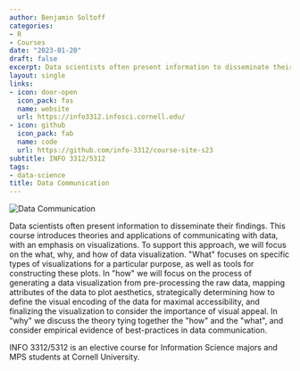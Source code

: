 ```yaml
---
author: Benjamin Soltoff
categories:
- R
- Courses
date: "2023-01-20"
draft: false
excerpt: Data scientists often present information to disseminate their findings. This course introduces theories and applications of communicating with data, with an emphasis on visualizations.
layout: single
links:
- icon: door-open
  icon_pack: fas
  name: website
  url: https://info3312.infosci.cornell.edu/
- icon: github
  icon_pack: fab
  name: code
  url: https://github.com/info-3312/course-site-s23
subtitle: INFO 3312/5312
tags:
- data-science
title: Data Communication
---
```


![Data Communication](https://info3312.infosci.cornell.edu/images/logo.svg)

Data scientists often present information to disseminate their findings. This course introduces theories and applications of communicating with data, with an emphasis on visualizations. To support this approach, we will focus on the what, why, and how of data visualization. "What" focuses on specific types of visualizations for a particular purpose, as well as tools for constructing these plots. In "how" we will focus on the process of generating a data visualization from pre-processing the raw data, mapping attributes of the data to plot aesthetics, strategically determining how to define the visual encoding of the data for maximal accessibility, and finalizing the visualization to consider the importance of visual appeal. In "why" we discuss the theory tying together the "how" and the "what", and consider empirical evidence of best-practices in data communication.

INFO 3312/5312 is an elective course for Information Science majors and MPS students at Cornell University.
